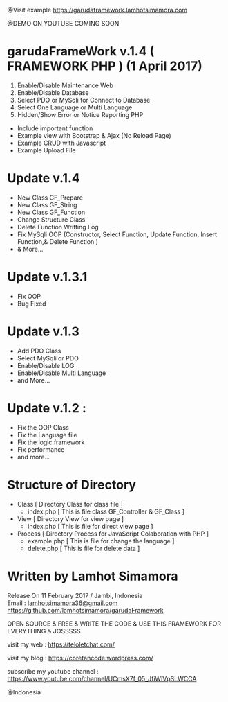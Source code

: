 
@Visit example https://garudaframework.lamhotsimamora.com


@DEMO ON YOUTUBE COMING SOON


# garudaFrameWork v.1.4 ( FRAMEWORK PHP ) (1 April 2017)
1. Enable/Disable Maintenance Web
2. Enable/Disable Database 
3. Select PDO or MySqli for Connect to Database
4. Select One Language or Multi Language 
6. Hidden/Show Error or Notice Reporting PHP

* Include important function 
* Example view with Bootstrap & Ajax (No Reload Page)
* Example CRUD with Javascript 
* Example Upload File

# Update v.1.4 
- New Class GF_Prepare 
- New Class GF_String 
- New Class GF_Function 
- Change Structure Class
- Delete Function Writting Log
- Fix MySqli OOP (Constructor, Select Function, Update Function, Insert Function,& Delete Function )
- & More... 

# Update v.1.3.1
- Fix OOP
- Bug Fixed

# Update v.1.3
- Add PDO Class
- Select MySqli or PDO
- Enable/Disable LOG
- Enable/Disable Multi Language 
- and More...

# Update v.1.2 :
- Fix the OOP Class
- Fix the Language file 
- Fix the logic framework
- Fix performance
- and more...
  
# Structure of Directory
  - Class [ Directory Class for class file  ] 
    - index.php [ This is file class GF_Controller & GF_Class ] 
  - View  [ Directory View for view page ] 
    - index.php [ This is file for direct view page ] 
  - Process [ Directory Process for JavaScript Colaboration with PHP ]
    - example.php [ This is file for change the language ]
    - delete.php  [ This is file for delete data ] 


# Written by Lamhot Simamora 
  Release On 11 February 2017 / Jambi, Indonesia            
  Email : lamhotsimamora36@gmail.com                             
  https://github.com/lamhotsimamora/garudaFramework   
                        
  OPEN SOURCE & FREE & WRITE THE CODE & USE THIS FRAMEWORK FOR EVERYTHING & JOSSSSS
  
  visit my web                  : https://teloletchat.com/
  
  visit my blog                 : https://coretancode.wordpress.com/
  
  subscribe my youtube channel  : https://www.youtube.com/channel/UCmsX7f_05_JfiWlVpSLWCCA
  
  
  @Indonesia
  

